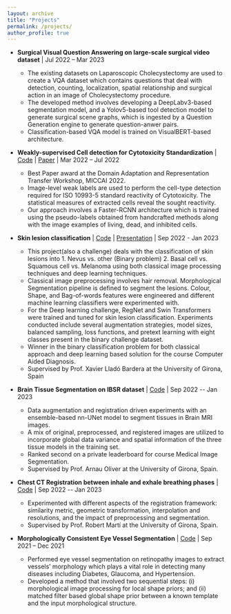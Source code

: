 ```yaml
---
layout: archive
title: "Projects"
permalink: /projects/
author_profile: true
---
```


* **Surgical Visual Question Answering on large-scale surgical video dataset** \| Jul 2022 – Mar 2023
  * The existing datasets on Laparoscopic Cholecystectomy are used to create a VQA dataset which contains
questions that deal with detection, counting, localization, spatial relationship and surgical action in an image of
Cholecystectomy procedure.
  * The developed method involves developing a DeepLabv3-based segmentation model, and a Yolov5-based tool
detection model to generate surgical scene graphs, which is ingested by a Question Generation engine to generate
question-anwer pairs.
  * Classification-based VQA model is trained on VisualBERT-based architecture.

* **Weakly-supervised Cell detection for Cytotoxicity Standardization** \| [Code](https://github.com/manasikattel/SISSI) \| [Paper](https://link.springer.com/chapter/10.1007/978-3-031-16852-9_10) \| Mar 2022 – Jul 2022
  * Best Paper award at the Domain Adaptation and Representation Transfer Workshop, MICCAI 2022.
  * Image-level weak labels are used to perform the cell-type detection required for ISO 10993-5 standard reactivity of
Cytotoxicity. The statistical measures of extracted cells reveal the sought reactivity.
  * Our approach involves a Faster-RCNN architecture which is trained using the pseudo-labels obtained from
handcrafted methods along with the image examples of living, dead, and inhibited cells.

* **Skin lesion classification** \| [Code](https://github.com/manasikattel/skin-lesion-cad) \| [Presentation](/files/CAD_presentation.pdf) \| Sep 2022 - Jan 2023
  * This project(also a challenge) deals with the classification of skin lesions into 1. Nevus vs. other (Binary problem) 2. Basal cell vs. Squamous cell vs. Melanoma using both classical image processing techniques and deep learning techniques. 
  * Classical image preprocessing involves hair removal. Morphological Segmentation pipeline is defined to segment the lesions. Colour, Shape, and Bag-of-words features were engineered and different machine learning classifiers were experimented with.
  * For the Deep learning challenge, RegNet and Swin Transformers were trained and tuned for skin lesion classification. Experiments conducted include several augmentation strategies, model sizes, balanced sampling, loss functions, and pretext learning with eight classes present in the binary challenge dataset.
  * Winner in the binary classification problem for both classical approach and deep learning based solution for the course Computer Aided Diagnosis.
  * Supervised by Prof. Xavier Lladó Bardera at the University of Girona, Spain

* **Brain Tissue Segmentation on IBSR dataset** \| [Code](https://github.com/manasikattel/misa) \| Sep 2022 -- Jan 2023
  * Data augmentation and registration driven experiments with an ensemble-based nn-UNet model to segment tissues in Brain MRI images.
  * A mix of original, preprocessed, and registered images are utilized to incorporate global data variance and spatial information of the three tissue models in the training set. 
  * Ranked second on a private leaderboard for course Medical Image Segmentation.
  * Supervised by Prof. Arnau Oliver at the University of Girona, Spain.

* **Chest CT Registration between inhale and exhale breathing phases** \|  [Code](https://github.com/manasikattel/chest_ct_registration) \| Sep 2022 -- Jan 2023
  * Experimented with different aspects of the registration framework: similarity metric, geometric transformation, interpolation and resolutions, and the impact of preprocessing and segmentation.
  * Supervised by Prof. Robert Martí at the University of Girona, Spain.


* **Morphologically Consistent Eye Vessel Segmentation** \| [Code](https://github.com/manasikattel/Eye-Vessel-Segmentation) \| Sep 2021 – Dec 2021
  * Performed eye vessel segmentation on retinopathy images to extract vessels’ morphology which plays a vital role
in detecting many diseases including Diabetes, Glaucoma, and Hypertension.
  * Developed a method that involved two sequential steps: (i) morphological image processing for local shape priors;
and (ii) matched filter based global shape prior between a known template and the input morphological structure.
